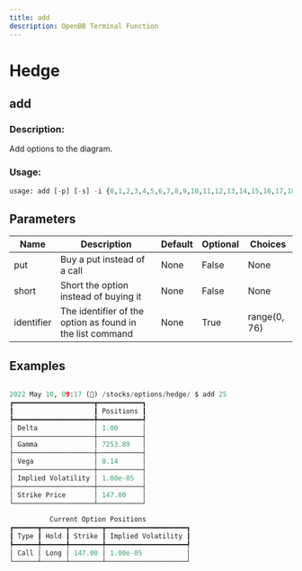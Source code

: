 ```yaml
---
title: add
description: OpenBB Terminal Function
---
```


# Hedge

## add

### Description: 

Add options to the diagram.

### Usage: 
```python
usage: add [-p] [-s] -i {0,1,2,3,4,5,6,7,8,9,10,11,12,13,14,15,16,17,18,19,20,21,22,23,24,25,26,27,28,29,30,31,32,33,34,35,36,37,38,39,40,41,42,43,44,45,46,47,48,49,50,51,52,53,54,55,56,57,58,59,60,61,62,63,64,65,66,67,68,69,70,71,72,73,74,75}
```

## Parameters

| Name | Description | Default | Optional | Choices |
| ---- | ----------- | ------- | -------- | ------- |
| put | Buy a put instead of a call | None | False | None |
| short | Short the option instead of buying it | None | False | None |
| identifier | The identifier of the option as found in the list command | None | True | range(0, 76) |


## Examples

```python

2022 May 10, 09:17 (🦋) /stocks/options/hedge/ $ add 25
┏━━━━━━━━━━━━━━━━━━━━┳━━━━━━━━━━━┓
┃                    ┃ Positions ┃
┡━━━━━━━━━━━━━━━━━━━━╇━━━━━━━━━━━┩
│ Delta              │ 1.00      │
├────────────────────┼───────────┤
│ Gamma              │ 7253.89   │
├────────────────────┼───────────┤
│ Vega               │ 0.14      │
├────────────────────┼───────────┤
│ Implied Volatility │ 1.00e-05  │
├────────────────────┼───────────┤
│ Strike Price       │ 147.00    │
└────────────────────┴───────────┘

          Current Option Positions           
┏━━━━━━┳━━━━━━┳━━━━━━━━┳━━━━━━━━━━━━━━━━━━━━┓
┃ Type ┃ Hold ┃ Strike ┃ Implied Volatility ┃
┡━━━━━━╇━━━━━━╇━━━━━━━━╇━━━━━━━━━━━━━━━━━━━━┩
│ Call │ Long │ 147.00 │ 1.00e-05           │
└──────┴──────┴────────┴────────────────────┘

```

